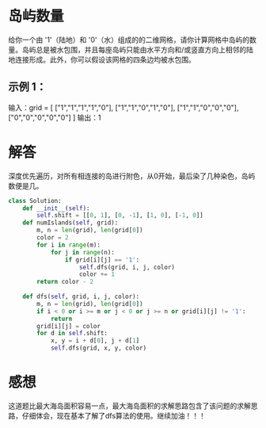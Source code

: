# 岛屿数量

给你一个由 '1'（陆地）和 '0'（水）组成的的二维网格，请你计算网格中岛屿的数量。岛屿总是被水包围，并且每座岛屿只能由水平方向和/或竖直方向上相邻的陆地连接形成。此外，你可以假设该网格的四条边均被水包围。

## 示例 1：

输入：grid = [
  ["1","1","1","1","0"],
  ["1","1","0","1","0"],
  ["1","1","0","0","0"],
  ["0","0","0","0","0"]
]
输出：1

# 解答

深度优先遍历，对所有相连接的岛进行附色，从0开始，最后染了几种染色，岛屿数便是几。

```python
class Solution:
    def __init__(self):
        self.shift = [[0, 1], [0, -1], [1, 0], [-1, 0]]
    def numIslands(self, grid):
        m, n = len(grid), len(grid[0])
        color = 2
        for i in range(m):
            for j in range(n):
                if grid[i][j] == '1':
                    self.dfs(grid, i, j, color)
                    color += 1
        return color - 2
    
    def dfs(self, grid, i, j, color):
        m, n = len(grid), len(grid[0])
        if i < 0 or i >= m or j < 0 or j >= n or grid[i][j] != '1':
            return
        grid[i][j] = color
        for d in self.shift:
            x, y = i + d[0], j + d[1]
            self.dfs(grid, x, y, color)
```

# 感想

这道题比最大海岛面积容易一点，最大海岛面积的求解思路包含了该问题的求解思路，仔细体会，现在基本了解了dfs算法的使用。继续加油！！！
